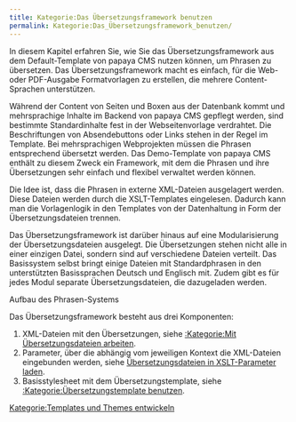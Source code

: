 ```yaml
---
title: Kategorie:Das Übersetzungsframework benutzen
permalink: Kategorie:Das_Übersetzungsframework_benutzen/
---
```


In diesem Kapitel erfahren Sie, wie Sie das Übersetzungsframework aus dem Default-Template von papaya CMS nutzen können, um Phrasen zu übersetzen. Das Übersetzungsframework macht es einfach, für die Web- oder PDF-Ausgabe Formatvorlagen zu erstellen, die mehrere Content-Sprachen unterstützen.

Während der Content von Seiten und Boxen aus der Datenbank kommt und mehrsprachige Inhalte im Backend von papaya CMS gepflegt werden, sind bestimmte Standardinhalte fest in der Webseitenvorlage verdrahtet. Die Beschriftungen von Absendebuttons oder Links stehen in der Regel im Template. Bei mehrsprachigen Webprojekten müssen die Phrasen entsprechend übersetzt werden. Das Demo-Template von papaya CMS enthält zu diesem Zweck ein Framework, mit dem die Phrasen und ihre Übersetzungen sehr einfach und flexibel verwaltet werden können.

Die Idee ist, dass die Phrasen in externe XML-Dateien ausgelagert werden. Diese Dateien werden durch die XSLT-Templates eingelesen. Dadurch kann man die Vorlagenlogik in den Templates von der Datenhaltung in Form der Übersetzungsdateien trennen.

Das Übersetzungsframework ist darüber hinaus auf eine Modularisierung der Übersetzungsdateien ausgelegt. Die Übersetzungen stehen nicht alle in einer einzigen Datei, sondern sind auf verschiedene Dateien verteilt. Das Basissystem selbst bringt einige Dateien mit Standardphrasen in den unterstützten Basissprachen Deutsch und Englisch mit. Zudem gibt es für jedes Modul separate Übersetzungsdateien, die dazugeladen werden.

Aufbau des Phrasen-Systems

Das Übersetzungsframework besteht aus drei Komponenten:

1.  XML-Dateien mit den Übersetzungen, siehe [:Kategorie:Mit Übersetzungsdateien arbeiten](/:export_de/Kategorie:Mit_Übersetzungsdateien_arbeiten.md).
2.  Parameter, über die abhängig vom jeweiligen Kontext die XML-Dateien eingebunden werden, siehe [Übersetzungsdateien in XSLT-Parameter laden](/Übersetzungsdateien_in_XSLT-Parameter_laden.md).
3.  Basisstylesheet mit dem Übersetzungstemplate, siehe [:Kategorie:Übersetzungstemplate benutzen](/:export_de/Kategorie:Übersetzungstemplate_benutzen.md).

[Kategorie:Templates und Themes entwickeln](export_de/Kategorie:Templates_und_Themes_entwickeln.md)